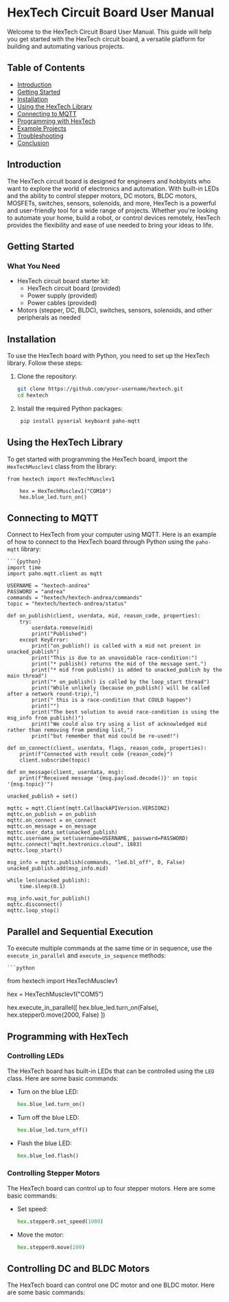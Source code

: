 

# HexTech Circuit Board User Manual

Welcome to the HexTech Circuit Board User Manual. This guide will help you get started with the HexTech circuit board, a versatile platform for building and automating various projects.

## Table of Contents
- [Introduction](#introduction)
- [Getting Started](#getting-started)
- [Installation](#installation)
- [Using the HexTech Library](#using-the-hextech-library)
- [Connecting to MQTT](#connecting-to-mqtt)
- [Programming with HexTech](#programming-with-hextech)
- [Example Projects](#example-projects)
- [Troubleshooting](#troubleshooting)
- [Conclusion](#conclusion)

## Introduction
The HexTech circuit board is designed for engineers and hobbyists who want to explore the world of electronics and automation. With built-in LEDs and the ability to control stepper motors, DC motors, BLDC motors, MOSFETs, switches, sensors, solenoids, and more, HexTech is a powerful and user-friendly tool for a wide range of projects. Whether you're looking to automate your home, build a robot, or control devices remotely, HexTech provides the flexibility and ease of use needed to bring your ideas to life.

## Getting Started
### What You Need
- HexTech circuit board starter kit:
  - HexTech circuit board (provided)
  - Power supply (provided)
  - Power cables (provided)
- Motors (stepper, DC, BLDC), switches, sensors, solenoids, and other peripherals as needed

## Installation
To use the HexTech board with Python, you need to set up the HexTech library. Follow these steps:

1. Clone the repository:
   ```sh
   git clone https://github.com/your-username/hextech.git
   cd hextech
2. Install the required Python packages:
   ```sh
    pip install pyserial keyboard paho-mqtt


## Using the HexTech Library

To get started with programming the HexTech board, import the `HexTechMusclev1` class from the library:

```{python}
from hextech import HexTechMusclev1

    hex = HexTechMusclev1("COM10")
    hex.blue_led.turn_on()
```

 

## Connecting to MQTT

Connect to HexTech from your computer using MQTT. Here is an example of how to connect to the HexTech board through Python using the `paho-mqtt` library:

    ```{python}
    import time
    import paho.mqtt.client as mqtt
    
    USERNAME = "hextech-andrea"
    PASSWORD = "andrea"
    commands = "hextech/hextech-andrea/commands"
    topic = "hextech/hextech-andrea/status"
    
    def on_publish(client, userdata, mid, reason_code, properties):
        try:
            userdata.remove(mid)
            print("Published")
        except KeyError:
            print("on_publish() is called with a mid not present in unacked_publish")
            print("This is due to an unavoidable race-condition:")
            print("* publish() returns the mid of the message sent.")
            print("* mid from publish() is added to unacked_publish by the main thread")
            print("* on_publish() is called by the loop_start thread")
            print("While unlikely (because on_publish() will be called after a network round-trip),")
            print(" this is a race-condition that COULD happen")
            print("")
            print("The best solution to avoid race-condition is using the msg_info from publish()")
            print("We could also try using a list of acknowledged mid rather than removing from pending list,")
            print("but remember that mid could be re-used!")
    
    def on_connect(client, userdata, flags, reason_code, properties):
        print(f"Connected with result code {reason_code}")
        client.subscribe(topic)
    
    def on_message(client, userdata, msg):
        print(f"Received message '{msg.payload.decode()}' on topic '{msg.topic}'")
    
    unacked_publish = set()
    
    mqttc = mqtt.Client(mqtt.CallbackAPIVersion.VERSION2)
    mqttc.on_publish = on_publish
    mqttc.on_connect = on_connect
    mqttc.on_message = on_message
    mqttc.user_data_set(unacked_publish)
    mqttc.username_pw_set(username=USERNAME, password=PASSWORD)
    mqttc.connect("mqtt.hextronics.cloud", 1883)
    mqttc.loop_start()
    
    msg_info = mqttc.publish(commands, "led.bl_off", 0, False)
    unacked_publish.add(msg_info.mid)
    
    while len(unacked_publish):
        time.sleep(0.1)
    
    msg_info.wait_for_publish()
    mqttc.disconnect()
    mqttc.loop_stop()


## Parallel and Sequential Execution

To execute multiple commands at the same time or in sequence, use the `execute_in_parallel` and `execute_in_sequence` methods:

    ```python
from hextech import HexTechMusclev1

hex = HexTechMusclev1("COM5")

hex.execute_in_parallel([
    hex.blue_led.turn_on(False),
    hex.stepper0.move(2000, False)
])


## Programming with HexTech

### Controlling LEDs

The HexTech board has built-in LEDs that can be controlled using the `LED` class. Here are some basic commands:

* Turn on the blue LED:
  ```python
  hex.blue_led.turn_on()
  
* Turn off the blue LED:

    ```python
    hex.blue_led.turn_off()
    ```

* Flash the blue LED:

    ```python
    hex.blue_led.flash()
    ```
### Controlling Stepper Motors

The HexTech board can control up to four stepper motors. Here are some basic commands:

* Set speed:
    ```python
    hex.stepper0.set_speed(1000)
    ```

* Move the motor:
    ```python
    hex.stepper0.move(200)
    ```

## Controlling DC and BLDC Motors

The HexTech board can control one DC motor and one BLDC motor. Here are some basic commands:


